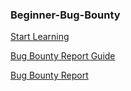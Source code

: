 ### Beginner-Bug-Bounty
[Start Learning](https://github.com/alibaykara/Beginner-Bug-Bounty/blob/main/Src/start.md)

[Bug Bounty Report Guide](https://github.com/alibaykara/Beginner-Bug-Bounty/blob/main/Src/How%20to%20Writea%20Bug%20Bounty%20Report/README.md)

[Bug Bounty Report](https://github.com/alibaykara/Beginner-Bug-Bounty/blob/main/Src/How%20to%20Writea%20Bug%20Bounty%20Report/Bug%20Bounty%20Report%20english.md)
